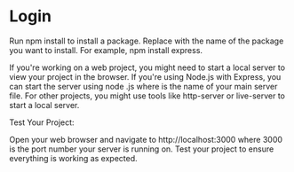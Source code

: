 # Login
Run npm install <package-name> to install a package. Replace <package-name> with the name of the package you want to install. For example, npm install express.

If you're working on a web project, you might need to start a local server to view your project in the browser.
If you're using Node.js with Express, you can start the server using node <filename>.js where <filename> is the name of your main server file.
For other projects, you might use tools like http-server or live-server to start a local server.

Test Your Project:

Open your web browser and navigate to http://localhost:3000 where 3000 is the port number your server is running on.
Test your project to ensure everything is working as expected.
